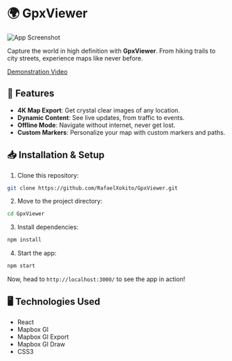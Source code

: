 # 🌍 GpxViewer

![App Screenshot](./public/demo2.png)

Capture the world in high definition with **GpxViewer**. From hiking trails to city streets, experience maps like never before.

[Demonstration Video](https://www.youtube.com/watch?v=9RtvAaMmuvo)

## 🚀 Features

- **4K Map Export**: Get crystal clear images of any location.
- **Dynamic Content**: See live updates, from traffic to events.
- **Offline Mode**: Navigate without internet, never get lost.
- **Custom Markers**: Personalize your map with custom markers and paths.

## 📥 Installation & Setup

1. Clone this repository:
```bash
git clone https://github.com/RafaelXokito/GpxViewer.git
```

2. Move to the project directory:
```bash
cd GpxViewer
```

3. Install dependencies:
```bash
npm install
```

4. Start the app:
```bash
npm start
```

Now, head to `http://localhost:3000/` to see the app in action!

## 🖥️ Technologies Used

- React
- Mapbox Gl
- Mapbox Gl Export
- Mapbox Gl Draw
- CSS3

